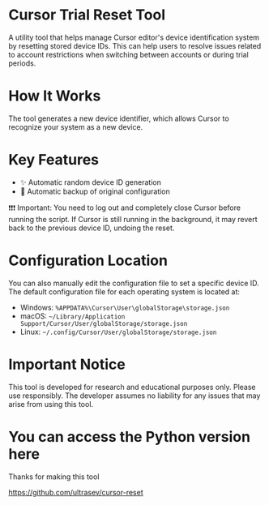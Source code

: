 # Cursor Trial Reset Tool

A utility tool that helps manage Cursor editor's device identification system by resetting stored device IDs. This can help users to resolve issues related to account restrictions when switching between accounts or during trial periods.

# How It Works

The tool generates a new device identifier, which allows Cursor to recognize your system as a new device.


# Key Features

- ✨ Automatic random device ID generation
- 🔄 Automatic backup of original configuration

❗️❗️❗️ Important: You need to log out and completely close Cursor before running the script. If Cursor is still running in the background, it may revert back to the previous device ID, undoing the reset.

# Configuration Location

You can also manually edit the configuration file to set a specific device ID. The default configuration file for each operating system is located at:

- Windows: `%APPDATA%\Cursor\User\globalStorage\storage.json`
- macOS: `~/Library/Application Support/Cursor/User/globalStorage/storage.json`
- Linux: `~/.config/Cursor/User/globalStorage/storage.json`

# Important Notice

This tool is developed for research and educational purposes only. Please use responsibly. The developer assumes no liability for any issues that may arise from using this tool.

# You can access the Python version here

Thanks for making this tool

https://github.com/ultrasev/cursor-reset
